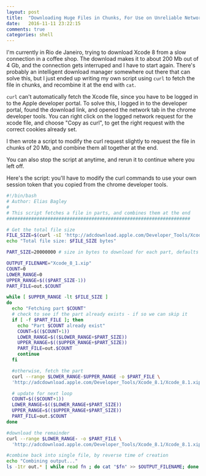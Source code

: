 ```yaml
---
layout: post
title:  "Downloading Huge Files in Chunks, For Use on Unreliable Networks"
date:   2016-11-11 23:22:15
comments: true
categories: shell
---
```


I'm currently in Rio de Janeiro, trying to download Xcode 8 from a slow connection in a coffee shop. The download makes it to about 200 Mb out of 4 Gb, and the connection gets interruped and I have to start again. There's probably an intelligent download manager somewhere out there that can solve this, but I just ended up writing my own script using `curl` to fetch the file in chunks, and recombine it at the end with `cat`.

`curl` can't automatically fetch the Xcode file, since you have to be logged in to the Apple developer portal. To solve this, I logged in to the developer portal, found the download link, and opened the network tab in the chrome developer tools. You can right click on the logged network request for the xcode file, and choose "Copy as curl", to get the right request with the correct cookies already set.

I then wrote a script to modify the curl request slightly to request the file in chunks of 20 Mb, and combine them all together at the end.

You can also stop the script at anytime, and rerun it to continue where you left off.

Here's the script: you'll have to modify the curl commands to use your own session token that you copied from the chrome developer tools.

```bash
#!/bin/bash
# Author: Elias Bagley
#
# This script fetches a file in parts, and combines them at the end
###################################################################

# Get the total file size
FILE_SIZE=$(curl -sI 'http://adcdownload.apple.com/Developer_Tools/Xcode_8.1/Xcode_8.1.xip' -H 'Accept-Encoding: gzip, deflate, sdch' -H 'Accept-Language: en-US,en;q=0.8,pt;q=0.6' -H 'Upgrade-Insecure-Requests: 1' -H 'User-Agent: Mozilla/5.0 (Macintosh; Intel Mac OS X 10_11_2) AppleWebKit/537.36 (KHTML, like Gecko) Chrome/54.0.2840.71 Safari/537.36' -H 'Accept: text/html,application/xhtml+xml,application/xml;q=0.9,image/webp,*/*;q=0.8' -H '... (get frome chrome) ...' -H 'Connection: keep-alive' --compressed | grep Content-Length | awk '{print $2}' | tr -d $'\r')
echo "Total file size: $FILE_SIZE bytes"

PART_SIZE=20000000 # size in bytes to download for each part, defaults to 20 Mb

OUTPUT_FILENAME="Xcode_8_1.xip"
COUNT=0
LOWER_RANGE=0
UPPER_RANGE=$(($PART_SIZE-1))
PART_FILE=out.$COUNT

while [ $UPPER_RANGE -lt $FILE_SIZE ]
do
  echo "Fetching part $COUNT"
  # check to see if the part already exists - if so we can skip it
  if [ -f $PART_FILE ]; then
    echo "Part $COUNT already exist"
    COUNT=$(($COUNT+1))
    LOWER_RANGE=$(($LOWER_RANGE+$PART_SIZE))
    UPPER_RANGE=$(($UPPER_RANGE+$PART_SIZE))
    PART_FILE=out.$COUNT
    continue
  fi

  #otherwise, fetch the part
  curl --range $LOWER_RANGE-$UPPER_RANGE -o $PART_FILE \
  'http://adcdownload.apple.com/Developer_Tools/Xcode_8.1/Xcode_8.1.xip' -H 'Accept-Encoding: gzip, deflate, sdch' -H 'Accept-Language: en-US,en;q=0.8,pt;q=0.6' -H 'Upgrade-Insecure-Requests: 1' -H 'User-Agent: Mozilla/5.0 (Macintosh; Intel Mac OS X 10_11_2) AppleWebKit/537.36 (KHTML, like Gecko) Chrome/54.0.2840.71 Safari/537.36' -H 'Accept: text/html,application/xhtml+xml,application/xml;q=0.9,image/webp,*/*;q=0.8' -H '... (get frome chrome) ...' -H 'Connection: keep-alive' --compressed

  # update for next loop
  COUNT=$(($COUNT+1))
  LOWER_RANGE=$(($LOWER_RANGE+$PART_SIZE))
  UPPER_RANGE=$(($UPPER_RANGE+$PART_SIZE))
  PART_FILE=out.$COUNT
done

#download the remainder
curl --range $LOWER_RANGE- -o $PART_FILE \
  'http://adcdownload.apple.com/Developer_Tools/Xcode_8.1/Xcode_8.1.xip' -H 'Accept-Encoding: gzip, deflate, sdch' -H 'Accept-Language: en-US,en;q=0.8,pt;q=0.6' -H 'Upgrade-Insecure-Requests: 1' -H 'User-Agent: Mozilla/5.0 (Macintosh; Intel Mac OS X 10_11_2) AppleWebKit/537.36 (KHTML, like Gecko) Chrome/54.0.2840.71 Safari/537.36' -H 'Accept: text/html,application/xhtml+xml,application/xml;q=0.9,image/webp,*/*;q=0.8' -H '.... (get frome chrome) ....' -H 'Connection: keep-alive' --compressed

#combine back into single file, by reverse time of creation
echo "Combining output..."
ls -1tr out.* | while read fn ; do cat "$fn" >> $OUTPUT_FILENAME; done
```
